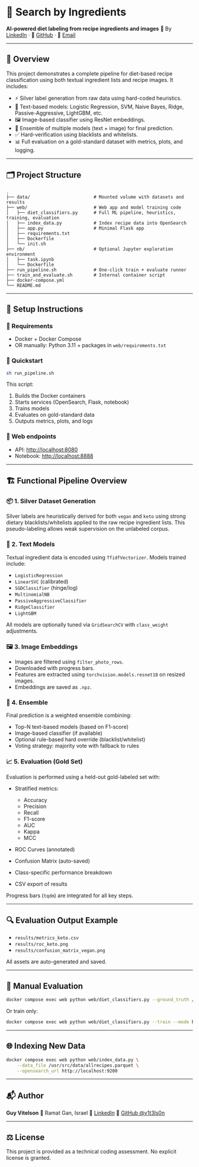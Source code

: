 # 🥑 Search by Ingredients

**AI-powered diet labeling from recipe ingredients and images**
👤 By [LinkedIn](https://www.linkedin.com/in/guyvitelson/) · 🐙 [GitHub](https://github.com/v1t3ls0n) · 📧 [Email](mailto:guyvitelson@gmail.com)

---

## 🧠 Overview

This project demonstrates a complete pipeline for diet-based recipe classification using both textual ingredient lists and recipe images. It includes:

* ⚡ Silver label generation from raw data using hard-coded heuristics.
* 🧃 Text-based models: Logistic Regression, SVM, Naive Bayes, Ridge, Passive-Aggressive, LightGBM, etc.
* 🖼️ Image-based classifier using ResNet embeddings.
* 🤖 Ensemble of multiple models (text + image) for final prediction.
* ✅ Hard-verification using blacklists and whitelists.
* 📊 Full evaluation on a gold-standard dataset with metrics, plots, and logging.

---

## 🗂️ Project Structure

```
.
├── data/                        # Mounted volume with datasets and results
├── web/                         # Web app and model training code
│   ├── diet_classifiers.py      # Full ML pipeline, heuristics, training, evaluation
│   ├── index_data.py            # Index recipe data into OpenSearch
│   ├── app.py                   # Minimal Flask app
│   ├── requirements.txt
│   ├── Dockerfile
│   └── init.sh
├── nb/                          # Optional Jupyter exploration environment
│   ├── task.ipynb
│   └── Dockerfile
├── run_pipeline.sh              # One-click train + evaluate runner
├── train_and_evaluate.sh        # Internal container script
├── docker-compose.yml
└── README.md
```

---

## 🧰 Setup Instructions

### 🔧 Requirements

* Docker + Docker Compose
* OR manually: Python 3.11 + packages in `web/requirements.txt`

### 🚀 Quickstart

```bash
sh run_pipeline.sh
```

This script:

1. Builds the Docker containers
2. Starts services (OpenSearch, Flask, notebook)
3. Trains models
4. Evaluates on gold-standard data
5. Outputs metrics, plots, and logs

### 🧪 Web endpoints

* API: [http://localhost:8080](http://localhost:8080)
* Notebook: [http://localhost:8888](http://localhost:8888)

---

## 🏗️ Functional Pipeline Overview

### 📦 1. Silver Dataset Generation

Silver labels are heuristically derived for both `vegan` and `keto` using strong dietary blacklists/whitelists applied to the raw recipe ingredient lists. This pseudo-labeling allows weak supervision on the unlabeled corpus.

### 🧠 2. Text Models

Textual ingredient data is encoded using `TfidfVectorizer`. Models trained include:

* `LogisticRegression`
* `LinearSVC` (calibrated)
* `SGDClassifier` (hinge/log)
* `MultinomialNB`
* `PassiveAggressiveClassifier`
* `RidgeClassifier`
* `LightGBM`

All models are optionally tuned via `GridSearchCV` with `class_weight` adjustments.

### 🖼️ 3. Image Embeddings

* Images are filtered using `filter_photo_rows`.
* Downloaded with progress bars.
* Features are extracted using `torchvision.models.resnet18` on resized images.
* Embeddings are saved as `.npz`.

### 🤝 4. Ensemble

Final prediction is a weighted ensemble combining:

* Top-N text-based models (based on F1-score)
* Image-based classifier (if available)
* Optional rule-based hard override (blacklist/whitelist)
* Voting strategy: majority vote with fallback to rules

### 📈 5. Evaluation (Gold Set)

Evaluation is performed using a held-out gold-labeled set with:

* Stratified metrics:

  * Accuracy
  * Precision
  * Recall
  * F1-score
  * AUC
  * Kappa
  * MCC
* ROC Curves (annotated)
* Confusion Matrix (auto-saved)
* Class-specific performance breakdown
* CSV export of results

Progress bars (`tqdm`) are integrated for all key steps.

---

## 🔍 Evaluation Output Example

* `results/metrics_keto.csv`
* `results/roc_keto.png`
* `results/confusion_matrix_vegan.png`

All assets are auto-generated and saved.

---

## 🧪 Manual Evaluation

```bash
docker compose exec web python web/diet_classifiers.py --ground_truth /usr/src/data/ground_truth_sample.csv
```

Or train only:

```bash
docker compose exec web python web/diet_classifiers.py --train --mode both
```

---

## 🌐 Indexing New Data

```bash
docker compose exec web python web/index_data.py \
    --data_file /usr/src/data/allrecipes.parquet \
    --opensearch_url http://localhost:9200
```

---

## 📬 Author

**Guy Vitelson**
📍 Ramat Gan, Israel
🔗 [LinkedIn](https://www.linkedin.com/in/guyvitelson/)
🐙 [GitHub @v1t3ls0n](https://github.com/v1t3ls0n)

---

## ⚖️ License

This project is provided as a technical coding assessment. No explicit license is granted.

